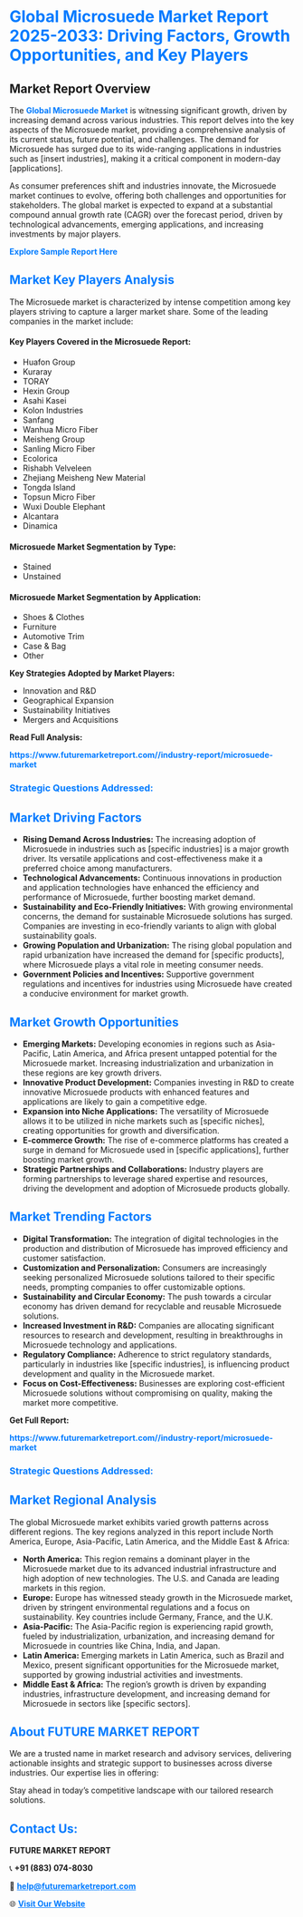 <h1 style="color: #007BFF;">Global Microsuede Market Report 2025-2033: Driving Factors, Growth Opportunities, and Key Players</h1>

<section id="overview">
<h2>Market Report Overview</h2>
<p>The <a href="https://www.futuremarketreport.com//industry-report/microsuede-market" style="color: #007BFF; text-decoration: none;"><strong>Global Microsuede Market</strong></a> is witnessing significant growth, driven by increasing demand across various industries. This report delves into the key aspects of the Microsuede market, providing a comprehensive analysis of its current status, future potential, and challenges. The demand for Microsuede has surged due to its wide-ranging applications in industries such as [insert industries], making it a critical component in modern-day [applications].</p>
<p>As consumer preferences shift and industries innovate, the Microsuede market continues to evolve, offering both challenges and opportunities for stakeholders. The global market is expected to expand at a substantial compound annual growth rate (CAGR) over the forecast period, driven by technological advancements, emerging applications, and increasing investments by major players.</p>
</section>

<section id="overview">
<p><a href="https://www.futuremarketreport.com//request-sample/reportId=60975" style="color: #007BFF; text-decoration: none;"><strong>Explore Sample Report Here</strong></a></p>
</section>

<section id="key-players">
<h2 style="color: #007BFF;">Market Key Players Analysis</h2>
<p>The Microsuede market is characterized by intense competition among key players striving to capture a larger market share. Some of the leading companies in the market include:</p>
<h4>Key Players Covered in the Microsuede Report:</h4>
<ul><li>Huafon Group</li><li>Kuraray</li><li>TORAY</li><li>Hexin Group</li><li>Asahi Kasei</li><li>Kolon Industries</li><li>Sanfang</li><li>Wanhua Micro Fiber</li><li>Meisheng Group</li><li>Sanling Micro Fiber</li><li>Ecolorica</li><li>Rishabh Velveleen</li><li>Zhejiang Meisheng New Material</li><li>Tongda Island</li><li>Topsun Micro Fiber</li><li>Wuxi Double Elephant</li><li>Alcantara</li><li>Dinamica</li></ul>
<h4>Microsuede Market Segmentation by Type:</h4>
<ul><li>Stained</li><li>Unstained</li></ul>

<h4>Microsuede Market Segmentation by Application:</h4>
<ul><li>Shoes &amp; Clothes</li><li>Furniture</li><li>Automotive Trim</li><li>Case &amp; Bag</li><li>Other</li></ul>
<p><strong>Key Strategies Adopted by Market Players:</strong></p>
<ul>
<li>Innovation and R&D</li>
<li>Geographical Expansion</li>
<li>Sustainability Initiatives</li>
<li>Mergers and Acquisitions</li>
</ul>
</section>

<section>
<p><strong>Read Full Analysis: </strong></p><a href="https://www.futuremarketreport.com//industry-report/microsuede-market" style="color: #007BFF; text-decoration: none;"><strong>https://www.futuremarketreport.com//industry-report/microsuede-market</strong></a>
<h3 style="color: #007BFF;">Strategic Questions Addressed:</h3>
</section>

<section id="driving-factors">
<h2 style="color: #007BFF;">Market Driving Factors</h2>
<ul>
<li><strong>Rising Demand Across Industries:</strong> The increasing adoption of Microsuede in industries such as [specific industries] is a major growth driver. Its versatile applications and cost-effectiveness make it a preferred choice among manufacturers.</li>
<li><strong>Technological Advancements:</strong> Continuous innovations in production and application technologies have enhanced the efficiency and performance of Microsuede, further boosting market demand.</li>
<li><strong>Sustainability and Eco-Friendly Initiatives:</strong> With growing environmental concerns, the demand for sustainable Microsuede solutions has surged. Companies are investing in eco-friendly variants to align with global sustainability goals.</li>
<li><strong>Growing Population and Urbanization:</strong> The rising global population and rapid urbanization have increased the demand for [specific products], where Microsuede plays a vital role in meeting consumer needs.</li>
<li><strong>Government Policies and Incentives:</strong> Supportive government regulations and incentives for industries using Microsuede have created a conducive environment for market growth.</li>
</ul>
</section>

<section id="growth-opportunities">
<h2 style="color: #007BFF;">Market Growth Opportunities</h2>
<ul>
<li><strong>Emerging Markets:</strong> Developing economies in regions such as Asia-Pacific, Latin America, and Africa present untapped potential for the Microsuede market. Increasing industrialization and urbanization in these regions are key growth drivers.</li>
<li><strong>Innovative Product Development:</strong> Companies investing in R&D to create innovative Microsuede products with enhanced features and applications are likely to gain a competitive edge.</li>
<li><strong>Expansion into Niche Applications:</strong> The versatility of Microsuede allows it to be utilized in niche markets such as [specific niches], creating opportunities for growth and diversification.</li>
<li><strong>E-commerce Growth:</strong> The rise of e-commerce platforms has created a surge in demand for Microsuede used in [specific applications], further boosting market growth.</li>
<li><strong>Strategic Partnerships and Collaborations:</strong> Industry players are forming partnerships to leverage shared expertise and resources, driving the development and adoption of Microsuede products globally.</li>
</ul>
</section>

<section id="trending-factors">
<h2 style="color: #007BFF;">Market Trending Factors</h2>
<ul>
<li><strong>Digital Transformation:</strong> The integration of digital technologies in the production and distribution of Microsuede has improved efficiency and customer satisfaction.</li>
<li><strong>Customization and Personalization:</strong> Consumers are increasingly seeking personalized Microsuede solutions tailored to their specific needs, prompting companies to offer customizable options.</li>
<li><strong>Sustainability and Circular Economy:</strong> The push towards a circular economy has driven demand for recyclable and reusable Microsuede solutions.</li>
<li><strong>Increased Investment in R&D:</strong> Companies are allocating significant resources to research and development, resulting in breakthroughs in Microsuede technology and applications.</li>
<li><strong>Regulatory Compliance:</strong> Adherence to strict regulatory standards, particularly in industries like [specific industries], is influencing product development and quality in the Microsuede market.</li>
<li><strong>Focus on Cost-Effectiveness:</strong> Businesses are exploring cost-efficient Microsuede solutions without compromising on quality, making the market more competitive.</li>
</ul>
</section>

<section>
<p><strong>Get Full Report: </strong></p><a href="https://www.futuremarketreport.com//industry-report/microsuede-market" style="color: #007BFF; text-decoration: none;"><strong>https://www.futuremarketreport.com//industry-report/microsuede-market</strong></a>
<h3 style="color: #007BFF;">Strategic Questions Addressed:</h3>
</section>


<section id="regional-analysis">
<h2 style="color: #007BFF;">Market Regional Analysis</h2>
<p>The global Microsuede market exhibits varied growth patterns across different regions. The key regions analyzed in this report include North America, Europe, Asia-Pacific, Latin America, and the Middle East & Africa:</p>
<ul>
<li><strong>North America:</strong> This region remains a dominant player in the Microsuede market due to its advanced industrial infrastructure and high adoption of new technologies. The U.S. and Canada are leading markets in this region.</li>
<li><strong>Europe:</strong> Europe has witnessed steady growth in the Microsuede market, driven by stringent environmental regulations and a focus on sustainability. Key countries include Germany, France, and the U.K.</li>
<li><strong>Asia-Pacific:</strong> The Asia-Pacific region is experiencing rapid growth, fueled by industrialization, urbanization, and increasing demand for Microsuede in countries like China, India, and Japan.</li>
<li><strong>Latin America:</strong> Emerging markets in Latin America, such as Brazil and Mexico, present significant opportunities for the Microsuede market, supported by growing industrial activities and investments.</li>
<li><strong>Middle East & Africa:</strong> The region’s growth is driven by expanding industries, infrastructure development, and increasing demand for Microsuede in sectors like [specific sectors].</li>
</ul>
</section>

<footer>
<h2 style="color: #007BFF;">About FUTURE MARKET REPORT</h2>
<p>We are a trusted name in market research and advisory services, delivering actionable insights and strategic support to businesses across diverse industries. Our expertise lies in offering:</p>

<p>Stay ahead in today’s competitive landscape with our tailored research solutions.</p>

<h2 style="color: #007BFF;">Contact Us:</h2>
<p><strong>FUTURE MARKET REPORT</strong></p>
<p>📞 <strong>+91 (883) 074-8030</strong></p>
<p>📧 <strong><a href="mailto:help@futuremarketreport.com" style="color: #007BFF;">help@futuremarketreport.com</a></strong></p>
<p>🌐 <strong><a href="https://www.futuremarketreport.com/" style="color: #007BFF;">Visit Our Website</a></strong></p>
</footer>